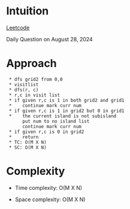 # Intuition

[Leetcode](https://leetcode.com/problems/count-sub-islands)

Daily Question on August 28, 2024

# Approach

```
 * dfs grid2 from 0,0
 * visitlist
 * dfs(r, c)
 * r,c in visit list
 * if given r,c is 1 in both grid2 and grid1
 *    continue mark curr num
 * if given r,c is 1 in grid2 but 0 in grid1
 *    the current island is not subisland
      put num to no island list
      continue mark curr num
 * if given r,c is 0 in grid2
 *    return
 * TC: O(M X N)
 * SC: O(M X N)
```

# Complexity

- Time complexity: O(M X N)

- Space complexity: O(M X N)
